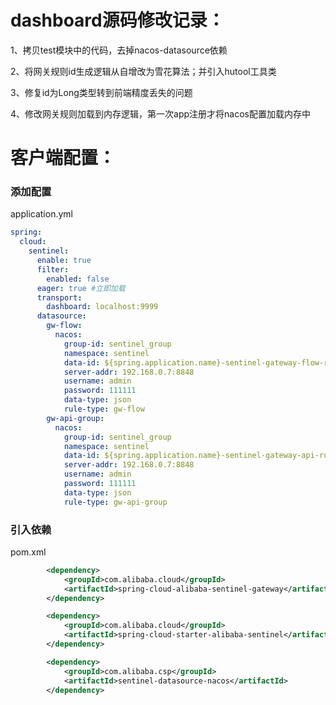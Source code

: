 # dashboard源码修改记录：

1、拷贝test模块中的代码，去掉nacos-datasource依赖<scope/>

2、将网关规则id生成逻辑从自增改为雪花算法；并引入hutool工具类

3、修复id为Long类型转到前端精度丢失的问题

4、修改网关规则加载到内存逻辑，第一次app注册才将nacos配置加载内存中

# 客户端配置：

### 添加配置

application.yml

```yaml
spring:
  cloud:
    sentinel:
      enable: true
      filter:
        enabled: false
      eager: true #立即加载
      transport:
        dashboard: localhost:9999
      datasource:
        gw-flow:
          nacos:
            group-id: sentinel_group
            namespace: sentinel
            data-id: ${spring.application.name}-sentinel-gateway-flow-rules # 在修改的sentinel 源码中定义的规则名
            server-addr: 192.168.0.7:8848
            username: admin
            password: 111111
            data-type: json
            rule-type: gw-flow
        gw-api-group:
          nacos:
            group-id: sentinel_group
            namespace: sentinel
            data-id: ${spring.application.name}-sentinel-gateway-api-rules # 在修改的sentinel 源码中定义的规则名
            server-addr: 192.168.0.7:8848
            username: admin
            password: 111111
            data-type: json
            rule-type: gw-api-group
```

### 引入依赖

pom.xml

```xml
		<dependency>
            <groupId>com.alibaba.cloud</groupId>
            <artifactId>spring-cloud-alibaba-sentinel-gateway</artifactId>
        </dependency>

        <dependency>
            <groupId>com.alibaba.cloud</groupId>
            <artifactId>spring-cloud-starter-alibaba-sentinel</artifactId>
        </dependency>

        <dependency>
            <groupId>com.alibaba.csp</groupId>
            <artifactId>sentinel-datasource-nacos</artifactId>
        </dependency>
```

